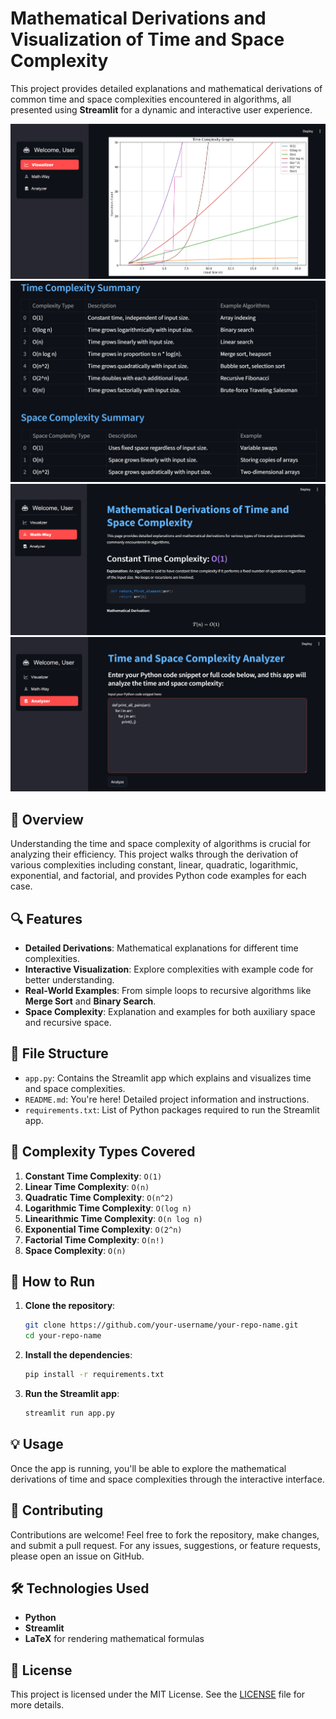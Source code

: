 
# Mathematical Derivations and Visualization of Time and Space Complexity

This project provides detailed explanations and mathematical derivations of common time and space complexities encountered in algorithms, all presented using **Streamlit** for a dynamic and interactive user experience.

![Screenshot 1](Screenshots/1.png)
![Screenshot 2](Screenshots/2.png)
![Screenshot 3](Screenshots/3.png)
![Screenshot 4](Screenshots/4.png)

## 🧠 Overview

Understanding the time and space complexity of algorithms is crucial for analyzing their efficiency. This project walks through the derivation of various complexities including constant, linear, quadratic, logarithmic, exponential, and factorial, and provides Python code examples for each case.

## 🔍 Features

- **Detailed Derivations**: Mathematical explanations for different time complexities.
- **Interactive Visualization**: Explore complexities with example code for better understanding.
- **Real-World Examples**: From simple loops to recursive algorithms like **Merge Sort** and **Binary Search**.
- **Space Complexity**: Explanation and examples for both auxiliary space and recursive space.

## 📂 File Structure

- `app.py`: Contains the Streamlit app which explains and visualizes time and space complexities.
- `README.md`: You're here! Detailed project information and instructions.
- `requirements.txt`: List of Python packages required to run the Streamlit app.

## 📖 Complexity Types Covered

1. **Constant Time Complexity**: `O(1)`
2. **Linear Time Complexity**: `O(n)`
3. **Quadratic Time Complexity**: `O(n^2)`
4. **Logarithmic Time Complexity**: `O(log n)`
5. **Linearithmic Time Complexity**: `O(n log n)`
6. **Exponential Time Complexity**: `O(2^n)`
7. **Factorial Time Complexity**: `O(n!)`
8. **Space Complexity**: `O(n)`

## 🚀 How to Run

1. **Clone the repository**:
    ```bash
    git clone https://github.com/your-username/your-repo-name.git
    cd your-repo-name
    ```

2. **Install the dependencies**:
    ```bash
    pip install -r requirements.txt
    ```

3. **Run the Streamlit app**:
    ```bash
    streamlit run app.py
    ```

## 💡 Usage

Once the app is running, you'll be able to explore the mathematical derivations of time and space complexities through the interactive interface.

## 🤝 Contributing

Contributions are welcome! Feel free to fork the repository, make changes, and submit a pull request. For any issues, suggestions, or feature requests, please open an issue on GitHub.

## 🛠️ Technologies Used

- **Python**
- **Streamlit**
- **LaTeX** for rendering mathematical formulas

## 📜 License

This project is licensed under the MIT License. See the [LICENSE](LICENSE) file for more details.
